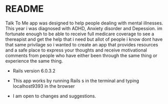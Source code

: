 # README

Talk To Me app was designed to help people dealing with mental illnesses. This 
year i was diagnosed with ADHD, Anxiety disorder and Depession. im fortunate enough to be able to receive full medicare coverage to see a thereapist and get the help that i need but allot of people i know dont have that same privilage so i wanted to create an app that provides resources and a safe place to express your thoughts and receive motivational comments from people who have either been through the same thing or experience the same thing.


* Rails version 6.0.3.2

* This app works by running Rails s in the terminal and typing  localhost9393 in the browser

* I am open to changes and suggestions.


